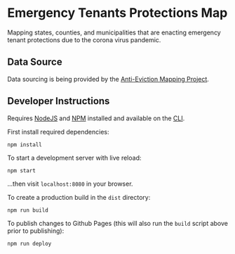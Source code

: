 # Emergency Tenants Protections Map

Mapping states, counties, and municipalities that are enacting emergency tenant protections due to the corona virus pandemic.

## Data Source

Data sourcing is being provided by the [Anti-Eviction Mapping Project](https://www.antievictionmap.com/).

## Developer Instructions

Requires [NodeJS](https://nodejs.org/en/) and [NPM](https://www.npmjs.com/) installed and available on the [CLI](https://en.wikipedia.org/wiki/Command-line_interface).

First install required dependencies:

```
npm install
```

To start a development server with live reload:

```
npm start
```

...then visit `localhost:8080` in your browser.

To create a production build in the `dist` directory:

```
npm run build
```

To publish changes to Github Pages (this will also run the `build` script above prior to publishing):

```
npm run deploy
```

